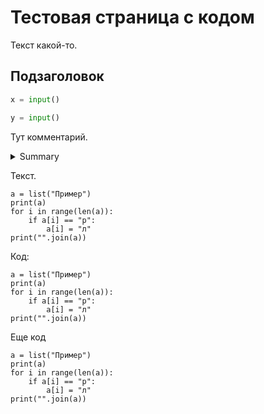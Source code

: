 # Тестовая страница с кодом

Текст какой-то.

## Подзаголовок

```python
x = input()
```

```python
y = input()
```

Тут комментарий.

<details>
<summary>Summary</summary>

````md
```python
a = int(input())
k = 0
for i in range(1, a):
    if a % i == 0:
        print(i, end=" ")
        k += 1
print(a)
if k == 1:
    print("ПРОСТОЕ")
else:
    print("НЕТ")
```
````

**Жирный текст.**

</details>

Текст.

```
a = list("Пример")
print(a)
for i in range(len(a)):
    if a[i] == "р":
        a[i] = "л"
print("".join(a))
```

Код:

    a = list("Пример")
    print(a)
    for i in range(len(a)):
        if a[i] == "р":
            a[i] = "л"
    print("".join(a))

Еще код

    a = list("Пример")
    print(a)
    for i in range(len(a)):
        if a[i] == "р":
            a[i] = "л"
    print("".join(a))

